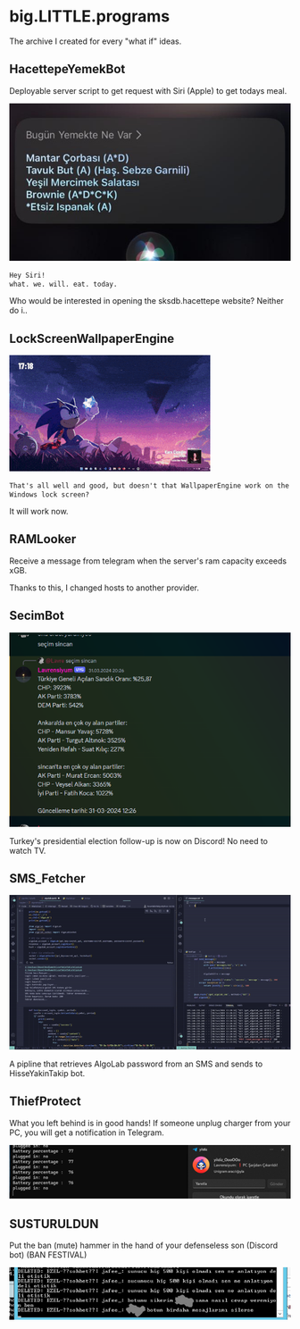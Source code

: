 # big.LITTLE.programs

The archive I created for every "what if" ideas.


## HacettepeYemekBot

Deployable server script to get request with Siri (Apple) to get todays meal.

<img src="HacettepeYemekBot/pictures/yemek.jpg"/>

```
Hey Siri!
what. we. will. eat. today.
```
Who would be interested in opening the sksdb.hacettepe website? Neither do i..



## LockScreenWallpaperEngine

<img src="LockScreenWallpaperEngine/low.gif"/>

```
That's all well and good, but doesn't that WallpaperEngine work on the Windows lock screen?
```
It will work now.

## RAMLooker

Receive a message from telegram when the server's ram capacity exceeds xGB.

Thanks to this, I changed hosts to another provider.


## SecimBot

<img src="SecimBot/secimbot.png"/>

Turkey's presidential election follow-up is now on Discord! No need to watch TV.

## SMS_Fetcher

<img src="SMS_Fetcher/files/gif.gif"/>

A pipline that retrieves AlgoLab password from an SMS and sends to HisseYakinTakip bot.

## ThiefProtect

What you left behind is in good hands! If someone unplug charger from your PC, you will get a notification in Telegram.

<img src="ThiefProtect/pictures/ThiefProtect.png"/>

## SUSTURULDUN

Put the ban (mute) hammer in the hand of your defenseless son (Discord bot) (BAN FESTIVAL)

<img src="SUSTURULDUN/pictures/bot.png"/>